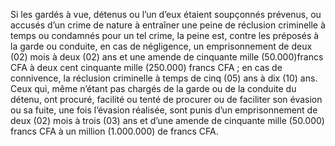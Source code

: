 Si les gardés à vue, détenus ou l’un d’eux étaient soupçonnés prévenus, ou accusés d’un crime de nature à entraîner une peine de réclusion criminelle à temps ou condamnés pour un tel crime, la peine est, contre les préposés à la garde ou conduite, en cas de négligence, un emprisonnement de deux (02) mois à deux (02) ans et une amende de cinquante mille (50.000)francs CFA à deux cent cinquante mille (250.000) francs CFA ; en cas de connivence, la réclusion criminelle à temps de cinq (05) ans à dix (10) ans.
Ceux qui, même n’étant pas chargés de la garde ou de la conduite du détenu, ont procuré, facilité ou tenté de procurer ou de faciliter son évasion ou sa fuite, une fois l’évasion réalisée, sont punis d’un emprisonnement de deux (02) mois à trois (03) ans et d’une amende de cinquante mille (50.000) francs CFA à un million (1.000.000) de francs CFA.